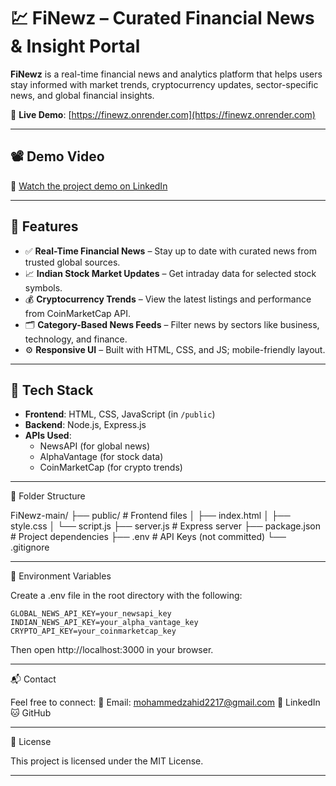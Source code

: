 # 💹 FiNewz – Curated Financial News & Insight Portal

**FiNewz** is a real-time financial news and analytics platform that helps users stay informed with market trends, cryptocurrency updates, sector-specific news, and global financial insights.

🔗 **Live Demo**: [https://finewz.onrender.com](https://finewz.onrender.com)

---

## 📽 Demo Video

🎥 [Watch the project demo on LinkedIn](https://www.linkedin.com/posts/mohammad-zahid-88970b298_finewz-financetech-financialnews-activity-7308326451013947392-oZVv?utm_source=share&utm_medium=member_android&rcm=ACoAAEgCIykB62baPuAKowNSqke6nmxc3dVAiVg)

---

## 🚀 Features

- ✅ **Real-Time Financial News** – Stay up to date with curated news from trusted global sources.
- 📈 **Indian Stock Market Updates** – Get intraday data for selected stock symbols.
- 💰 **Cryptocurrency Trends** – View the latest listings and performance from CoinMarketCap API.
- 🗂️ **Category-Based News Feeds** – Filter news by sectors like business, technology, and finance.
- ⚙️ **Responsive UI** – Built with HTML, CSS, and JS; mobile-friendly layout.

---

## 🧠 Tech Stack

- **Frontend**: HTML, CSS, JavaScript (in `/public`)
- **Backend**: Node.js, Express.js
- **APIs Used**:
  - NewsAPI (for global news)
  - AlphaVantage (for stock data)
  - CoinMarketCap (for crypto trends)

---

📂 Folder Structure

FiNewz-main/
├── public/ # Frontend files
│ ├── index.html
│ ├── style.css
│ └── script.js
├── server.js # Express server
├── package.json # Project dependencies
├── .env # API Keys (not committed)
└── .gitignore


---

🔐 Environment Variables

Create a .env file in the root directory with the following:

```env
GLOBAL_NEWS_API_KEY=your_newsapi_key
INDIAN_NEWS_API_KEY=your_alpha_vantage_key
CRYPTO_API_KEY=your_coinmarketcap_key
```
Then open http://localhost:3000 in your browser.


---

📬 Contact

Feel free to connect:
📧 Email: mohammedzahid2217@gmail.com
🔗 LinkedIn
🐱 GitHub


---

📄 License

This project is licensed under the MIT License.


---

